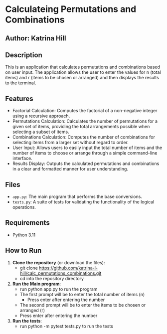 # Calculateing Permutations and Combinations

## Author: Katrina Hill

## Description
This is an application that calculates permutations and combinations based on user input. The application allows the user to enter the values for n (total items) and r (items to be chosen or arranged) and then displays the results to the terminal.

## Features
- Factorial Calculation: Computes the factorial of a non-negative integer using a recursive approach.
- Permutations Calculation: Calculates the number of permutations for a given set of items, providing the total arrangements possible when selecting a subset of items.
- Combinations Calculation: Computes the number of combinations for selecting items from a larger set without regard to order.
- User Input: Allows users to easily input the total number of items and the number of items to choose or arrange through a simple command-line interface.
- Results Display: Outputs the calculated permutations and combinations in a clear and formatted manner for user understanding.

## Files
- `app.py`: The main program that performs the base conversions.
- `tests.py`: A suite of tests for validating the functionality of the logical operations.

## Requirements
- Python 3.11

## How to Run
1. **Clone the repository** (or download the files):
   - git clone https://github.com/katrina-l-hill/calc_permutations_combinations.git
   - cd into the repository directory
2. **Run the Main program**:
   - run python app.py to run the program
   - The first prompt will be to enter the total number of items (n)
     - Press enter after entering the number
   - The second prompt will be to enter the items to be chosen or arranged (r)
    - Press enter after entering the number
3. **Run the tests**:
   - run python -m pytest tests.py to run the tests